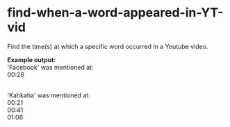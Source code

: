 # find-when-a-word-appeared-in-YT-vid
Find the time(s) at which a specific word occurred in a Youtube video.

**Example output:**
<br />'Facebook' was mentioned at:
<br />00:28

<br />'Kahkaha' was mentioned at:
<br />00:21
<br />00:41
<br />01:06
